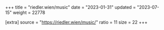 +++
title = "riedler.wien/music"
date = "2023-01-31"
updated = "2023-07-15"
weight = 22778

[extra]
source = "https://riedler.wien/music/"
ratio = 11
size = 22
+++
